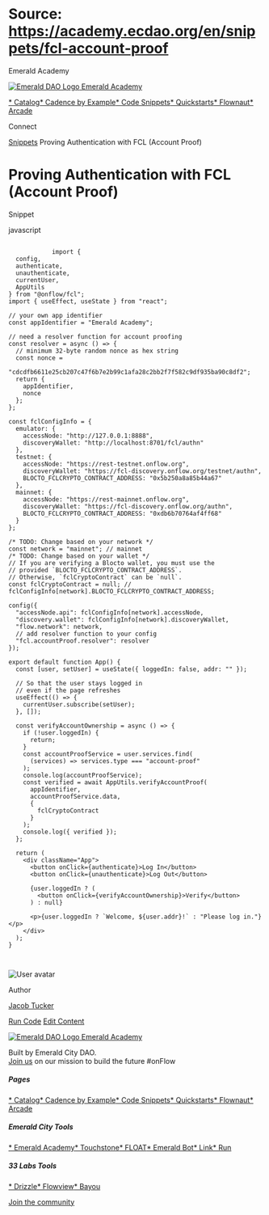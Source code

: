 # Source: https://academy.ecdao.org/en/snippets/fcl-account-proof

Emerald Academy





[![Emerald DAO Logo](/ea-logo.png)
Emerald Academy](/en/)


[* Catalog](/en/catalog)[* Cadence by Example](/en/cadence-by-example)[* Code Snippets](/en/snippets)[* Quickstarts](/en/quickstarts)[* Flownaut](https://flownaut.ecdao.org)[* Arcade](https://arcade.ecdao.org)

Connect



[Snippets](/en/snippets)
Proving Authentication with FCL (Account Proof)

# Proving Authentication with FCL (Account Proof)

Snippet

javascript

```
		
			import {
  config,
  authenticate,
  unauthenticate,
  currentUser,
  AppUtils
} from "@onflow/fcl";
import { useEffect, useState } from "react";

// your own app identifier
const appIdentifier = "Emerald Academy";

// need a resolver function for account proofing
const resolver = async () => {
  // minimum 32-byte random nonce as hex string
  const nonce =
    "cdcdfb6611e25cb207c47f6b7e2b99c1afa28c2bb2f7f582c9df935ba90c8df2";
  return {
    appIdentifier,
    nonce
  };
};

const fclConfigInfo = {
  emulator: {
    accessNode: "http://127.0.0.1:8888",
    discoveryWallet: "http://localhost:8701/fcl/authn"
  },
  testnet: {
    accessNode: "https://rest-testnet.onflow.org",
    discoveryWallet: "https://fcl-discovery.onflow.org/testnet/authn",
    BLOCTO_FCLCRYPTO_CONTRACT_ADDRESS: "0x5b250a8a85b44a67"
  },
  mainnet: {
    accessNode: "https://rest-mainnet.onflow.org",
    discoveryWallet: "https://fcl-discovery.onflow.org/authn",
    BLOCTO_FCLCRYPTO_CONTRACT_ADDRESS: "0xdb6b70764af4ff68"
  }
};

/* TODO: Change based on your network */
const network = "mainnet"; // mainnet
/* TODO: Change based on your wallet */
// If you are verifying a Blocto wallet, you must use the
// provided `BLOCTO_FCLCRYPTO_CONTRACT_ADDRESS`.
// Otherwise, `fclCryptoContract` can be `null`.
const fclCryptoContract = null; // fclConfigInfo[network].BLOCTO_FCLCRYPTO_CONTRACT_ADDRESS;

config({
  "accessNode.api": fclConfigInfo[network].accessNode,
  "discovery.wallet": fclConfigInfo[network].discoveryWallet,
  "flow.network": network,
  // add resolver function to your config
  "fcl.accountProof.resolver": resolver
});

export default function App() {
  const [user, setUser] = useState({ loggedIn: false, addr: "" });

  // So that the user stays logged in
  // even if the page refreshes
  useEffect(() => {
    currentUser.subscribe(setUser);
  }, []);

  const verifyAccountOwnership = async () => {
    if (!user.loggedIn) {
      return;
    }
    const accountProofService = user.services.find(
      (services) => services.type === "account-proof"
    );
    console.log(accountProofService);
    const verified = await AppUtils.verifyAccountProof(
      appIdentifier,
      accountProofService.data,
      {
        fclCryptoContract
      }
    );
    console.log({ verified });
  };

  return (
    <div className="App">
      <button onClick={authenticate}>Log In</button>
      <button onClick={unauthenticate}>Log Out</button>

      {user.loggedIn ? (
        <button onClick={verifyAccountOwnership}>Verify</button>
      ) : null}

      <p>{user.loggedIn ? `Welcome, ${user.addr}!` : "Please log in."}</p>
    </div>
  );
}
		 
	
```

![User avatar](/avatars/jacob.jpeg)

Author

[Jacob Tucker](https://twitter.com/jacobmtucker)

[Run Code](https://codesandbox.io/s/fcl-account-proof-2dmv2m?file=/src/App.js)
[Edit Content](https://github.com/emerald-dao/emerald-academy-v2/tree/main/src/lib/content/snippets/fcl-account-proof/readme.md)



[![Emerald DAO Logo](/ea-logo.png)
Emerald Academy](/en/)

Built by Emerald City DAO.  
[Join us](https://discord.gg/emerald-city-906264258189332541) on our mission to build the future #onFlow

##### Pages

[* Catalog](/en/catalog)[* Cadence by Example](/en/cadence-by-example)[* Code Snippets](/en/snippets)[* Quickstarts](/en/quickstarts)[* Flownaut](https://flownaut.ecdao.org)[* Arcade](https://arcade.ecdao.org)


##### Emerald City Tools

[* Emerald Academy](https://academy.ecdao.org/)[* Touchstone](https://touchstone.city/)[* FLOAT](https://floats.city/)[* Emerald Bot](https://bot.ecdao.org/)[* Link](https://link.ecdao.org/)[* Run](https://run.ecdao.org/)


##### 33 Labs Tools

[* Drizzle](https://drizzle33.app/)[* Flowview](https://flowview.app/)[* Bayou](https://bayou33.app/)

[Join the community](https://discord.gg/emerald-city-906264258189332541)